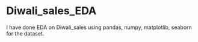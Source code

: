 # Diwali_sales_EDA
I have done EDA on Diwali_sales using pandas, numpy, matplotlib, seaborn for the dataset.
